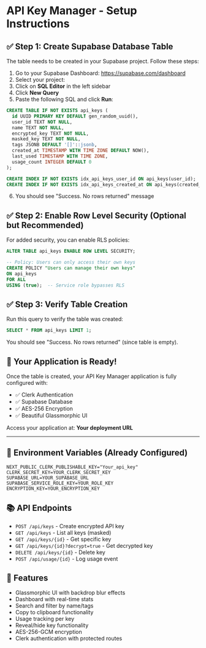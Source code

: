 # API Key Manager - Setup Instructions

## ✅ Step 1: Create Supabase Database Table

The table needs to be created in your Supabase project. Follow these steps:

1. Go to your Supabase Dashboard: https://supabase.com/dashboard
2. Select your project:
3. Click on **SQL Editor** in the left sidebar
4. Click **New Query**
5. Paste the following SQL and click **Run**:

```sql
CREATE TABLE IF NOT EXISTS api_keys (
  id UUID PRIMARY KEY DEFAULT gen_random_uuid(),
  user_id TEXT NOT NULL,
  name TEXT NOT NULL,
  encrypted_key TEXT NOT NULL,
  masked_key TEXT NOT NULL,
  tags JSONB DEFAULT '[]'::jsonb,
  created_at TIMESTAMP WITH TIME ZONE DEFAULT NOW(),
  last_used TIMESTAMP WITH TIME ZONE,
  usage_count INTEGER DEFAULT 0
);

CREATE INDEX IF NOT EXISTS idx_api_keys_user_id ON api_keys(user_id);
CREATE INDEX IF NOT EXISTS idx_api_keys_created_at ON api_keys(created_at DESC);
```

6. You should see "Success. No rows returned" message

## ✅ Step 2: Enable Row Level Security (Optional but Recommended)

For added security, you can enable RLS policies:

```sql
ALTER TABLE api_keys ENABLE ROW LEVEL SECURITY;

-- Policy: Users can only access their own keys
CREATE POLICY "Users can manage their own keys" 
ON api_keys 
FOR ALL 
USING (true);  -- Service role bypasses RLS
```

## ✅ Step 3: Verify Table Creation

Run this query to verify the table was created:

```sql
SELECT * FROM api_keys LIMIT 1;
```

You should see "Success. No rows returned" (since table is empty).

## 🚀 Your Application is Ready!

Once the table is created, your API Key Manager application is fully configured with:

- ✅ Clerk Authentication
- ✅ Supabase Database  
- ✅ AES-256 Encryption
- ✅ Beautiful Glassmorphic UI

Access your application at: **Your deployment URL**

---

## 🔐 Environment Variables (Already Configured)

```
NEXT_PUBLIC_CLERK_PUBLISHABLE_KEY="Your_api_key"
CLERK_SECRET_KEY=YOUR_CLERK_SECRET_KEY
SUPABASE_URL=YOUR_SUPABASE_URL
SUPABASE_SERVICE_ROLE_KEY=YOUR_ROLE_KEY
ENCRYPTION_KEY=YOUR_ENCRYPTION_KEY
```

## 📚 API Endpoints

- `POST /api/keys` - Create encrypted API key
- `GET /api/keys` - List all keys (masked)
- `GET /api/keys/{id}` - Get specific key
- `GET /api/keys/{id}?decrypt=true` - Get decrypted key
- `DELETE /api/keys/{id}` - Delete key
- `POST /api/usage/{id}` - Log usage event

## 🎨 Features

- Glassmorphic UI with backdrop blur effects
- Dashboard with real-time stats
- Search and filter by name/tags
- Copy to clipboard functionality
- Usage tracking per key
- Reveal/hide key functionality
- AES-256-GCM encryption
- Clerk authentication with protected routes
